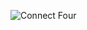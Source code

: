![Connect Four](http://res.cloudinary.com/dw9fem4ki/image/upload/v1418907523/connect-four_ikpadu.png "Connect Four")
